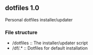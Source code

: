 ## dotfiles 1.0
Personal dotfiles installer/updater

### File structure
- /dotfiles  ::  The installer/updater script
- /df/.*  ::  Dotfiles for default installation
